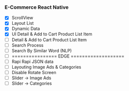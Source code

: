 ### E-Commerce React Native

- [x] ScrollView
- [x] Layout List
- [x] Dynamic Data
- [X] UI Detail & Add to Cart Product List Item
- [ ] Detail & Add to Cart Product List Item
- [ ] Search Process
- [ ] Search By Similar Word (NLP)
- [ ] ================ EDGE ===================
- [ ] Rapi Rapi JSON data
- [ ] Layouting Image Ads & Categories
- [ ] Disable Rotate Screen
- [ ] Slider -> Image Ads
- [ ] Slider -> Categories

